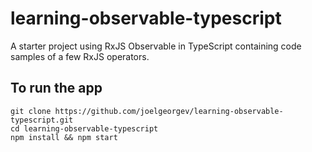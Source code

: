 # learning-observable-typescript
A starter project using RxJS Observable in TypeScript containing code samples of a few RxJS operators.

## To run the app
```
git clone https://github.com/joelgeorgev/learning-observable-typescript.git
cd learning-observable-typescript
npm install && npm start
```